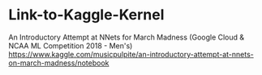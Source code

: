 # Link-to-Kaggle-Kernel
An Introductory Attempt at NNets for March Madness (Google Cloud &amp; NCAA ML Competition 2018 - Men's)
https://www.kaggle.com/musicpulpite/an-introductory-attempt-at-nnets-on-march-madness/notebook
